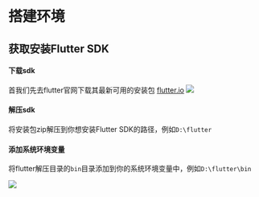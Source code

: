 # 搭建环境


## 获取安装Flutter SDK
#### 下载sdk
首我们先去flutter官网下载其最新可用的安装包 <a href="https://flutter.dev/docs/development/tools/sdk/releases#windows">flutter.io</a>
![](https://user-gold-cdn.xitu.io/2019/4/26/16a57af6be62316e?w=967&h=809&f=png&s=116346)
#### 解压sdk
将安装包zip解压到你想安装Flutter SDK的路径，例如`D:\flutter`
#### 添加系统环境变量
将flutter解压目录的`bin`目录添加到你的系统环境变量中，例如`D:\flutter\bin`

![](https://user-gold-cdn.xitu.io/2019/4/26/16a57b2ee7512cd0?w=541&h=570&f=png&s=41803)

